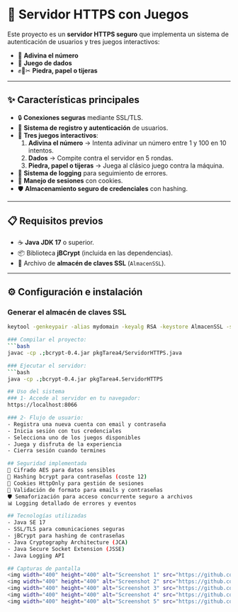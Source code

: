 # 🔐 Servidor HTTPS con Juegos

Este proyecto es un **servidor HTTPS seguro** que implementa un sistema de autenticación de usuarios y tres juegos interactivos:

- 🎯 **Adivina el número**
- 🎲 **Juego de dados**
- ✊📄✂ **Piedra, papel o tijeras**

---

## ✨ Características principales
- 🔒 **Conexiones seguras** mediante SSL/TLS.
- 👤 **Sistema de registro y autenticación** de usuarios.
- 🎯 **Tres juegos interactivos**:
  1. **Adivina el número** → Intenta adivinar un número entre 1 y 100 en 10 intentos.
  2. **Dados** → Compite contra el servidor en 5 rondas.
  3. **Piedra, papel o tijeras** → Juega al clásico juego contra la máquina.
- 📝 **Sistema de logging** para seguimiento de errores.
- 🔄 **Manejo de sesiones** con cookies.
- 🛡️ **Almacenamiento seguro de credenciales** con hashing.

---

## 📋 Requisitos previos
- ☕ **Java JDK 17** o superior.
- 📦 Biblioteca **jBCrypt** (incluida en las dependencias).
- 🔑 Archivo de **almacén de claves SSL** (`AlmacenSSL`).

---

## ⚙️ Configuración e instalación

### Generar el almacén de claves SSL
```bash
keytool -genkeypair -alias mydomain -keyalg RSA -keystore AlmacenSSL -storepass 123456

### Compilar el proyecto:
```bash
javac -cp .;bcrypt-0.4.jar pkgTarea4/ServidorHTTPS.java

### Ejecutar el servidor:
```bash
java -cp .;bcrypt-0.4.jar pkgTarea4.ServidorHTTPS

## Uso del sistema
### 1- Accede al servidor en tu navegador:
https://localhost:8066

### 2- Flujo de usuario:
- Registra una nueva cuenta con email y contraseña
- Inicia sesión con tus credenciales
- Selecciona uno de los juegos disponibles
- Juega y disfruta de la experiencia
- Cierra sesión cuando termines

## Seguridad implementada
🔐 Cifrado AES para datos sensibles
🧂 Hashing bcrypt para contraseñas (coste 12)
🍪 Cookies HttpOnly para gestión de sesiones
🔑 Validación de formato para emails y contraseñas
🛡️ Semaforización para acceso concurrente seguro a archivos
📊 Logging detallado de errores y eventos

## Tecnologías utilizadas
- Java SE 17
- SSL/TLS para comunicaciones seguras
- jBCrypt para hashing de contraseñas
- Java Cryptography Architecture (JCA)
- Java Secure Socket Extension (JSSE)
- Java Logging API

## Capturas de pantalla
<img width="400" height="400" alt="Screenshot 1" src="https://github.com/user-attachments/assets/a4c0b709-f3f8-442f-8946-7f676d8684fd" />
<img width="400" height="400" alt="Screenshot 2" src="https://github.com/user-attachments/assets/c542c9ec-5bab-4f6d-9167-109525251e13" />
<img width="400" height="400" alt="Screenshot 3" src="https://github.com/user-attachments/assets/d6368931-c8f2-4b50-97df-7a2cedea9093" />
<img width="400" height="400" alt="Screenshot 4" src="https://github.com/user-attachments/assets/a4ef442a-7e86-46f2-8efc-ef2a37780ba3" />
<img width="400" height="400" alt="Screenshot 5" src="https://github.com/user-attachments/assets/7d39921e-410e-4b37-ad2f-8c463166b4a7" />

